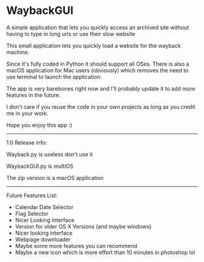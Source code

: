 # WaybackGUI
 A simple application that lets you quickly access an archived site without having to type in long urls or use their slow website

This small application lets you quickly load a website for the wayback machine.

Since it's fully coded in Python it should support all OSes.
There is also a macOS application for Mac users (obviously) which removes the need to use terminal to launch the application.

The app is very barebones right now and I'll probably update it to add more features in the future.

I don't care if you reuse the code in your own projects as long as you credit me in your work.

Hope you enjoy this app :)

--------------------------

1.0 Release info:

Wayback.py is useless don't use it

WaybackGUI.py is multiOS

The zip version is a macOS application


--------------------------


Future Features List:

- Calendar Date Selector
- Flag Selector
- Nicer Looking Interface
- Version for older OS X Versions (and maybe windows)
- Nicer looking interface
- Webpage downloader
- Maybe some more features you can recommend
- Maybe a new icon which is more effort than 10 minutes in photoshop lol



